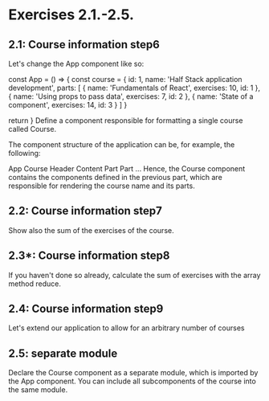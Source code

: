 # Exercises 2.1.-2.5.

## 2.1: Course information step6
Let's change the App component like so:

const App = () => {
  const course = {
    id: 1,
    name: 'Half Stack application development',
    parts: [
      {
        name: 'Fundamentals of React',
        exercises: 10,
        id: 1
      },
      {
        name: 'Using props to pass data',
        exercises: 7,
        id: 2
      },
      {
        name: 'State of a component',
        exercises: 14,
        id: 3
      }
    ]
  }

  return <Course course={course} />
}
Define a component responsible for formatting a single course called Course.

The component structure of the application can be, for example, the following:

App
  Course
    Header
    Content
      Part
      Part
      ...
Hence, the Course component contains the components defined in the previous part, which are responsible for rendering the course name and its parts.

## 2.2: Course information step7
Show also the sum of the exercises of the course.

## 2.3*: Course information step8
If you haven't done so already, calculate the sum of exercises with the array method reduce.

## 2.4: Course information step9
Let's extend our application to allow for an arbitrary number of courses

## 2.5: separate module
Declare the Course component as a separate module, which is imported by the App component. You can include all subcomponents of the course into the same module.